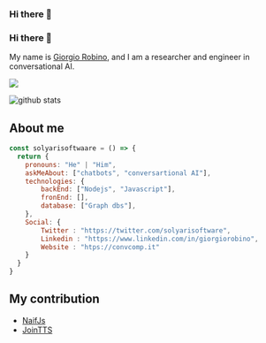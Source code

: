 ### Hi there 👋

<!--
**solyarisoftware/solyarisoftware** is a ✨ _special_ ✨ repository because its `README.md` (this file) appears on your GitHub profile.

Here are some ideas to get you started:

- 🔭 I’m currently working on ...
- 🌱 I’m currently learning ...
- 👯 I’m looking to collaborate on ...
- 🤔 I’m looking for help with ...
- 💬 Ask me about ...
- 📫 How to reach me: ...
- 😄 Pronouns: ...
- ⚡ Fun fact: ...
-->


### Hi there 👋

My name is [Giorgio Robino](https://github.com/solyarisoftware), and I am a researcher and engineer in conversational AI.

[![](https://img.shields.io/badge/giorgio.robino@gmail.com-red)](mailto:giorgio.robino@gmail.com)


![github stats](https://github-readme-stats.vercel.app/api?username=solyarisoftware&show_icons=true)

## About me
```javascript
const solyarisoftwaare = () => {
  return {
    pronouns: "He" | "Him",
    askMeAbout: ["chatbots", "conversartional AI"],
    technologies: {
        backEnd: ["Nodejs", "Javascript"],
        fronEnd: [],
        database: ["Graph dbs"],
    },
    Social: {
        Twitter : "https://twitter.com/solyarisoftware",
        Linkedin : "https://www.linkedin.com/in/giorgiorobino",
        Website : "htps://convcomp.it"
    }
  }
}
```


## My contribution
* [NaifJs](https://github.com/solyarisoftware/naifjs)
* [JoinTTS](https://github.com/solyarisoftware/jointts)
